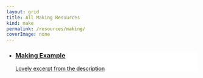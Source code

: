 ```yaml
---
layout: grid
title: All Making Resources
kind: make
permalink: /resources/making/
coverImage: none
---
```

<ul class="grid {{ page.kind }}">
<li class="make" style="background: white url('{{ site.url }}{% asset_path tile.png %}') no-repeat top center;">
    <a href="{{ site.baseurl }}{% link resources/making/making_example/index.md %}" class="a"></a>
    <div class="text">
        <a href="{{ site.baseurl }}{% link resources/making/making_example/index.md %}">
            <div class="inner">
                <h3>Making Example</h3>
                <p class="excerpt">Lovely excerpt from the description</p>
            </div>
        </a>
    </div>
</li>
</ul>